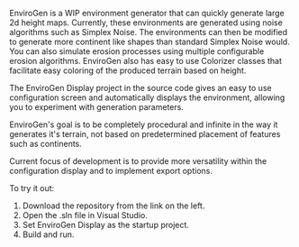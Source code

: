 EnviroGen is a WIP environment generator that can quickly generate large 2d height maps. Currently, these environments are generated using noise algorithms such as Simplex Noise. The environments can then be modified to generate more continent like shapes than standard Simplex Noise would. You can also simulate erosion processes using multiple configurable erosion algorithms. EnviroGen also has easy to use Colorizer classes that facilitate easy coloring of the produced terrain based on height.

The EnviroGen Display project in the source code gives an easy to use configuration screen and automatically displays the environment, allowing you to experiment with generation parameters.

EnviroGen's goal is to be completely procedural and infinite in the way it generates it's terrain, not based on predetermined placement of features such as continents.

Current focus of development is to provide more versatility within the configuration display and to implement export options.

To try it out:
1) Download the repository from the link on the left.
2) Open the .sln file in Visual Studio.
3) Set EnviroGen Display as the startup project.
4) Build and run.
